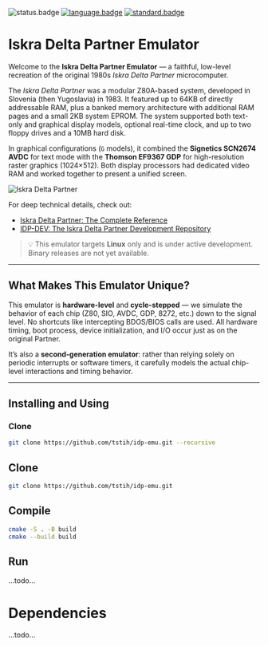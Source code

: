 ![status.badge] [![language.badge]][language.url] [![standard.badge]][standard.url]

# Iskra Delta Partner Emulator

Welcome to the **Iskra Delta Partner Emulator** — a faithful, low-level recreation of the original 1980s _Iskra Delta Partner_ microcomputer.

The _Iskra Delta Partner_ was a modular Z80A-based system, developed in Slovenia (then Yugoslavia) in 1983. It featured up to 64KB of directly addressable RAM, plus a banked memory architecture with additional RAM pages and a small 2KB system EPROM. The system supported both text-only and graphical display models, optional real-time clock, and up to two floppy drives and a 10MB hard disk.

In graphical configurations (`G` models), it combined the **Signetics SCN2674 AVDC** for text mode with the **Thomson EF9367 GDP** for high-resolution raster graphics (1024×512). Both display processors had dedicated video RAM and worked together to present a unified screen.

![Iskra Delta Partner](docs/img/partner.jpg)

For deep technical details, check out:

- [Iskra Delta Partner: The Complete Reference](docs/PARTNER-COMPLETE-REFERENCE.md)
- [IDP-DEV: The Iskra Delta Partner Development Repository](http://github.com/tstih/idp-dev)

> 💡 This emulator targets **Linux** only and is under active development. Binary releases are not yet available.

---

## What Makes This Emulator Unique?

This emulator is **hardware-level** and **cycle-stepped** — we simulate the behavior of each chip (Z80, SIO, AVDC, GDP, 8272, etc.) down to the signal level. No shortcuts like intercepting BDOS/BIOS calls are used. All hardware timing, boot process, device initialization, and I/O occur just as on the original Partner.

It’s also a **second-generation emulator**: rather than relying solely on periodic interrupts or software timers, it carefully models the actual chip-level interactions and timing behavior.

---

## Installing and Using

### Clone

```bash
git clone https://github.com/tstih/idp-emu.git --recursive
```

## Clone

```bash
git clone https://github.com/tstih/idp-emu.git
```

## Compile

```bash
cmake -S . -B build
cmake --build build
```

## Run

...todo...

# Dependencies

...todo...

[language.url]: https://isocpp.org/
[language.badge]: https://img.shields.io/badge/language-C++-blue.svg
[standard.url]: https://en.wikipedia.org/wiki/C%2B%2B#Standardization
[standard.badge]: https://img.shields.io/badge/C%2B%2B-20-blue.svg
[status.badge]: https://img.shields.io/badge/status-unstable-red.svg
